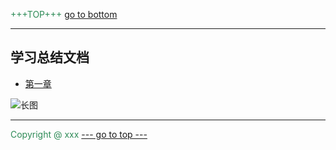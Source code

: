 <font id="top" color="seagreen">+++TOP+++</font> [go to bottom](#bottom)

---

## 学习总结文档

- [第一章]()

![长图](https://b-ssl.duitang.com/uploads/item/201407/27/20140727202737_sZLAX.thumb.700_0.jpeg)

---

<font id="bottom" color="seagreen">Copyright @ xxx</font> [--- go to top ---](#top)
